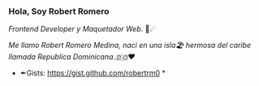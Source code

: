 ### Hola, Soy Robert Romero
*Frontend Developer y Maquetador Web*. 👋☄

*Me llamo Robert Romero Medina, naci en una isla🏖 hermosa del caribe llamada Republica Dominicana.🇩🇴❤*

* ✒Gists: https://gist.github.com/robertrm0 * 

<!--
**robertrm0/Robertrm0** is a ✨ _special_ ✨ repository because its `README.md` (this file) appears on your GitHub profile.


Here are some ideas to get you started:

- 🔭 I’m currently working on ...
- 🌱 I’m currently learning ...
- 👯 I’m looking to collaborate on ...
- 🤔 I’m looking for help with ...
- 💬 Ask me about ...
- 📫 How to reach me: ...
- 😄 Pronouns: ...
- ⚡ Fun fact: ...
-->
